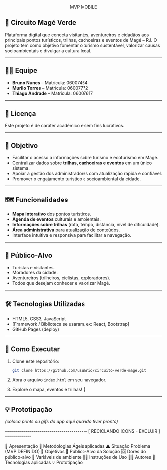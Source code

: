 <p align="center"> MVP MOBILE </p>
  
## 🌱 Circuito Magé Verde

Plataforma digital que conecta visitantes, aventureiros e cidadãos aos principais pontos turísticos, trilhas, cachoeiras e eventos de Magé – RJ.
O projeto tem como objetivo fomentar o turismo sustentável, valorizar causas socioambientais e divulgar a cultura local.

---
## 👨‍💻 Equipe

* **Bruno Nunes** – Matrícula: 06007464
* **Murilo Torres** – Matrícula: 06007772
* **Thiago Andrade** – Matrícula: 06007617

---
## 📄 Licença

Este projeto é de caráter acadêmico e sem fins lucrativos.

---
## 📌 Objetivo

* Facilitar o acesso a informações sobre turismo e ecoturismo em Magé.
* Centralizar dados sobre **trilhas, cachoeiras e eventos** em um único sistema.
* Apoiar a gestão dos administradores com atualização rápida e confiável.
* Promover o engajamento turístico e socioambiental da cidade.

---
## 🗺️ Funcionalidades

* **Mapa interativo** dos pontos turísticos.
* **Agenda de eventos** culturais e ambientais.
* **Informações sobre trilhas** (rota, tempo, distância, nível de dificuldade).
* **Área administrativa** para atualização de conteúdos.
* Interface intuitiva e responsiva para facilitar a navegação.

---
## 👥 Público-Alvo

* Turistas e visitantes.
* Moradores da cidade.
* Aventureiros (trilheiros, ciclistas, exploradores).
* Todos que desejam conhecer e valorizar Magé.

---
## 🛠️ Tecnologias Utilizadas

* HTML5, CSS3, JavaScript
* \[Framework / Biblioteca se usaram, ex: React, Bootstrap]
* GitHub Pages (deploy)

---
## 🚀 Como Executar

1. Clone este repositório:

   ```bash
   git clone https://github.com/usuario/circuito-verde-mage.git
   ```
2. Abra o arquivo `index.html` em seu navegador.
3. Explore o mapa, eventos e trilhas! 🌿

---
## 💡 Prototipação

*(coloca prints ou gifs do app aqui quando tiver pronto)*

----------------------------------------- [ RECICLANDO ICONS - EXCLUIR ] -------------

📑 Apresentação
🚀 Metodologias Ágeis aplicadas
⚠️ Situação Problema (MVP DEFINIDO)
🎯 Objetivos
👥 Público-Alvo da Solução
🆘 Dores do público-alvo
🔐 Variáveis de ambiente
👨‍🏫 Instruções de Uso
👨‍💻 Autores
🤖 Tecnologias aplicadas
💡 Prototipação
